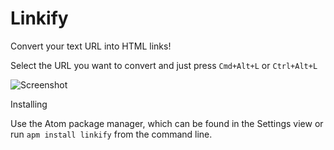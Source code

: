# Linkify

Convert your text URL into HTML links!


Select the URL you want to convert and just press ```Cmd+Alt+L``` or ```Ctrl+Alt+L```

![Screenshot](https://raw.githubusercontent.com/ibito/linkify/master/linkify.gif)

Installing

Use the Atom package manager, which can be found in the Settings view or run
```apm install linkify```
from the command line.
